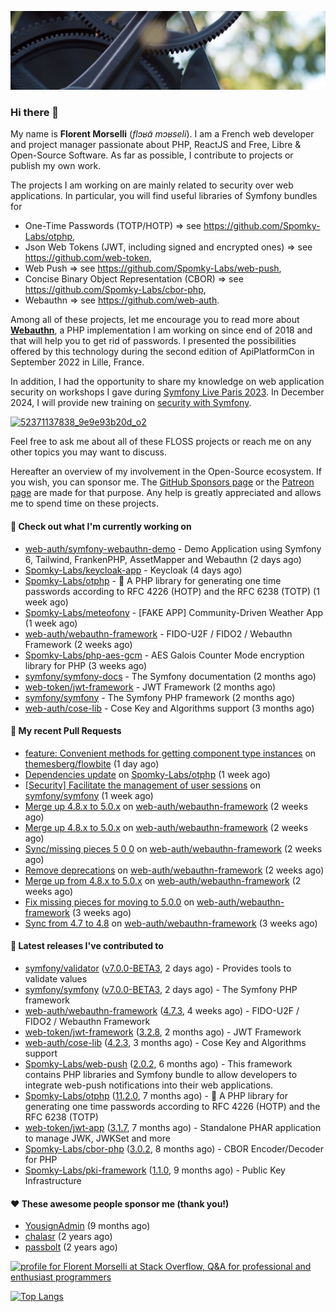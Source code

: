 ![Cover image](1.webp)

### Hi there 👋

My name is **Florent Morselli** (*flɔʁɑ̃ mɔʁseli*). I am a French web developer and project manager passionate about PHP, ReactJS and Free, Libre & Open-Source Software.
As far as possible, I contribute to projects or publish my own work.

The projects I am working on are mainly related to security over web applications. In particular, you will find useful libraries of Symfony bundles for
* One-Time Passwords (TOTP/HOTP) => see https://github.com/Spomky-Labs/otphp,
* Json Web Tokens (JWT, including signed and encrypted ones) => see https://github.com/web-token,
* Web Push => see https://github.com/Spomky-Labs/web-push,
* Concise Binary Object Representation (CBOR) => see https://github.com/Spomky-Labs/cbor-php,
* Webauthn => see https://github.com/web-auth.

Among all of these projects, let me encourage you to read more about [**Webauthn**](https://github.com/web-auth), a PHP implementation I am working on since end of 2018 and that will help you to get rid of passwords. I presented the possibilities offered by this technology during the second edition of ApiPlatformCon in September 2022 in Lille, France.

In addition, I had the opportunity to share my knowledge on web application security on workshops I gave during [Symfony Live Paris 2023](https://live.symfony.com/2023-paris/workshop/maximiser-la-securite-de-vos-applications-avec-le-bundle-security).
In December 2024, I will provide new training on [security with Symfony](https://live.symfony.com/2023-brussels-con/workshop/road-to-safer-applications).

[![52371137838_9e9e93b20d_o2](https://user-images.githubusercontent.com/1091072/191684778-b9e26104-038d-45c2-a1b3-287233d15ecc.jpg)](https://api-platform.com/con/2022/conferences/webauthn-se-debarrasser-des-mots-de-passe-definitivement/)

Feel free to ask me about all of these FLOSS projects or reach me on any other topics you may want to discuss.

Hereafter an overview of my involvement in the Open-Source ecosystem.
If you wish, you can sponsor me. The [GitHub Sponsors page](https://github.com/sponsors/Spomky/) or the [Patreon page](https://www.patreon.com/FlorentMorselli) are made for that purpose. Any help is greatly appreciated and allows me to spend time on these projects.

#### 👷 Check out what I'm currently working on

- [web-auth/symfony-webauthn-demo](https://github.com/web-auth/symfony-webauthn-demo) - Demo Application using Symfony 6, Tailwind, FrankenPHP, AssetMapper and Webauthn (2 days ago)
- [Spomky-Labs/keycloak-app](https://github.com/Spomky-Labs/keycloak-app) - Keycloak (4 days ago)
- [Spomky-Labs/otphp](https://github.com/Spomky-Labs/otphp) - :closed_lock_with_key: A PHP library for generating one time passwords according to RFC 4226 (HOTP) and the RFC 6238 (TOTP) (1 week ago)
- [Spomky-Labs/meteofony](https://github.com/Spomky-Labs/meteofony) - [FAKE APP] Community-Driven Weather App (1 week ago)
- [web-auth/webauthn-framework](https://github.com/web-auth/webauthn-framework) - FIDO-U2F / FIDO2 / Webauthn Framework (2 weeks ago)
- [Spomky-Labs/php-aes-gcm](https://github.com/Spomky-Labs/php-aes-gcm) - AES Galois Counter Mode encryption library for PHP (3 weeks ago)
- [symfony/symfony-docs](https://github.com/symfony/symfony-docs) - The Symfony documentation (2 months ago)
- [web-token/jwt-framework](https://github.com/web-token/jwt-framework) - JWT Framework (2 months ago)
- [symfony/symfony](https://github.com/symfony/symfony) - The Symfony PHP framework (2 months ago)
- [web-auth/cose-lib](https://github.com/web-auth/cose-lib) - Cose Key and Algorithms support (3 months ago)

#### 🔨 My recent Pull Requests

- [feature: Convenient methods for getting component type instances](https://github.com/themesberg/flowbite/pull/712) on [themesberg/flowbite](https://github.com/themesberg/flowbite) (1 day ago)
- [Dependencies update](https://github.com/Spomky-Labs/otphp/pull/198) on [Spomky-Labs/otphp](https://github.com/Spomky-Labs/otphp) (1 week ago)
- [[Security] Facilitate the management of user sessions](https://github.com/symfony/symfony/pull/52412) on [symfony/symfony](https://github.com/symfony/symfony) (1 week ago)
- [Merge up 4.8.x to 5.0.x](https://github.com/web-auth/webauthn-framework/pull/504) on [web-auth/webauthn-framework](https://github.com/web-auth/webauthn-framework) (2 weeks ago)
- [Merge up 4.8.x to 5.0.x](https://github.com/web-auth/webauthn-framework/pull/503) on [web-auth/webauthn-framework](https://github.com/web-auth/webauthn-framework) (2 weeks ago)
- [Sync/missing pieces 5 0 0](https://github.com/web-auth/webauthn-framework/pull/502) on [web-auth/webauthn-framework](https://github.com/web-auth/webauthn-framework) (2 weeks ago)
- [Remove deprecations](https://github.com/web-auth/webauthn-framework/pull/501) on [web-auth/webauthn-framework](https://github.com/web-auth/webauthn-framework) (2 weeks ago)
- [Merge up from 4.8.x to 5.0.x](https://github.com/web-auth/webauthn-framework/pull/500) on [web-auth/webauthn-framework](https://github.com/web-auth/webauthn-framework) (2 weeks ago)
- [Fix missing pieces for moving to 5.0.0](https://github.com/web-auth/webauthn-framework/pull/499) on [web-auth/webauthn-framework](https://github.com/web-auth/webauthn-framework) (3 weeks ago)
- [Sync from 4.7 to 4.8](https://github.com/web-auth/webauthn-framework/pull/498) on [web-auth/webauthn-framework](https://github.com/web-auth/webauthn-framework) (3 weeks ago)

#### 🔭 Latest releases I've contributed to

- [symfony/validator](https://github.com/symfony/validator) ([v7.0.0-BETA3](https://github.com/symfony/validator/releases/tag/v7.0.0-BETA3), 2 days ago) - Provides tools to validate values
- [symfony/symfony](https://github.com/symfony/symfony) ([v7.0.0-BETA3](https://github.com/symfony/symfony/releases/tag/v7.0.0-BETA3), 2 days ago) - The Symfony PHP framework
- [web-auth/webauthn-framework](https://github.com/web-auth/webauthn-framework) ([4.7.3](https://github.com/web-auth/webauthn-framework/releases/tag/4.7.3), 4 weeks ago) - FIDO-U2F / FIDO2 / Webauthn Framework
- [web-token/jwt-framework](https://github.com/web-token/jwt-framework) ([3.2.8](https://github.com/web-token/jwt-framework/releases/tag/3.2.8), 2 months ago) - JWT Framework
- [web-auth/cose-lib](https://github.com/web-auth/cose-lib) ([4.2.3](https://github.com/web-auth/cose-lib/releases/tag/4.2.3), 3 months ago) - Cose Key and Algorithms support
- [Spomky-Labs/web-push](https://github.com/Spomky-Labs/web-push) ([2.0.2](https://github.com/Spomky-Labs/web-push/releases/tag/2.0.2), 6 months ago) - This framework contains PHP libraries and Symfony bundle to allow developers to integrate web-push notifications into their web applications.
- [Spomky-Labs/otphp](https://github.com/Spomky-Labs/otphp) ([11.2.0](https://github.com/Spomky-Labs/otphp/releases/tag/11.2.0), 7 months ago) - :closed_lock_with_key: A PHP library for generating one time passwords according to RFC 4226 (HOTP) and the RFC 6238 (TOTP)
- [web-token/jwt-app](https://github.com/web-token/jwt-app) ([3.1.7](https://github.com/web-token/jwt-app/releases/tag/3.1.7), 7 months ago) - Standalone PHAR application to manage JWK, JWKSet and more
- [Spomky-Labs/cbor-php](https://github.com/Spomky-Labs/cbor-php) ([3.0.2](https://github.com/Spomky-Labs/cbor-php/releases/tag/3.0.2), 8 months ago) - CBOR Encoder/Decoder for PHP
- [Spomky-Labs/pki-framework](https://github.com/Spomky-Labs/pki-framework) ([1.1.0](https://github.com/Spomky-Labs/pki-framework/releases/tag/1.1.0), 9 months ago) - Public Key Infrastructure

#### ❤️ These awesome people sponsor me (thank you!)

- [YousignAdmin](https://github.com/YousignAdmin) (9 months ago)
- [chalasr](https://github.com/chalasr) (2 years ago)
- [passbolt](https://github.com/passbolt) (2 years ago)

<a href="https://stackoverflow.com/users/2157818/florent-morselli"><img src="https://stackoverflow.com/users/flair/2157818.png" width="208" height="58" alt="profile for Florent Morselli at Stack Overflow, Q&amp;A for professional and enthusiast programmers" title="profile for Florent Morselli at Stack Overflow, Q&amp;A for professional and enthusiast programmers"></a>

[![Top Langs](https://wakatime.com/share/@Spomky/aa41d408-c524-4a5f-936d-0b9446698abd.svg)](https://wakatime.com/@Spomky)
